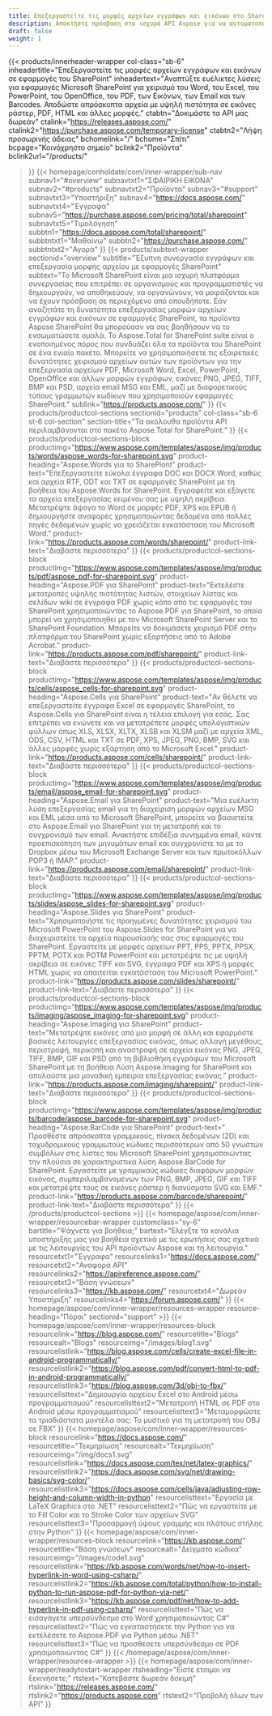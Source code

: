```yaml
---
title: Επεξεργαστείτε τις μορφές αρχείων εγγράφων και εικόνων στο SharePoint
description: Αποκτήστε πρόσβαση στα ισχυρά API Aspose για να αυτοματοποιήσετε την επεξεργασία, τη μετατροπή και την επεξεργασία μορφών αρχείων εγγράφων και εικόνων στις εφαρμογές του SharePoint.
draft: false
weight: 1
---
```

{{< products/innerheader-wrapper col-class="sb-6"
  inheadertitle="Επεξεργαστείτε τις μορφές αρχείων εγγράφων και εικόνων σε εφαρμογές του SharePoint"
  inheadertext="Αναπτύξτε ευέλικτες λύσεις για εφαρμογές Microsoft SharePoint για χειρισμό του Word, του Excel, του PowerPoint, του OpenOffice, του PDF, των Εικόνων, των Email και των Barcodes. Αποδώστε απρόσκοπτα αρχεία με υψηλή πιστότητα σε εικόνες ράστερ, PDF, HTML και άλλες μορφές."
  ctabtn="Δοκιμάστε τα API μας δωρεάν"
  ctalink="https://releases.aspose.com/"
  ctalink2="https://purchase.aspose.com/temporary-license"
  ctabtn2="Λήψη προσωρινής άδειας"
  bchomelink="/"
  bchome="Σπίτι"
  bcpage="Κοινόχρηστο σημείο"
  bclink2="Προϊόντα"
  bclink2url="/products/"
  >}}
  {{< homepage/conholdate/com/inner-wrapper/sub-nav 
subnav1="#overview"
subnavtxt1="ΣΦΑΙΡΙΚΗ ΕΙΚΟΝΑ" 
subnav2="#products"
subnavtxt2="Προϊόντα" 
subnav3="#support"
subnavtxt3="Υποστήριξη" 
subnav4="https://docs.aspose.com/"
subnavtxt4="Έγγραφα" 
subnav5="https://purchase.aspose.com/pricing/total/sharepoint"
subnavtxt5="Τιμολόγηση" 
subbtn1="https://docs.aspose.com/total/sharepoint/"
subbtntxt1="Μαθαίνω"
subbtn2="https://purchase.aspose.com/"
subbtntxt2="Αγορά"
>}}
   {{< products/subtext-wrapper
   sectionid="overview" 
   subtitle="Έξυπνη συνεργασία εγγράφων και επεξεργασία μορφής αρχείου με εφαρμογές SharePoint"
   subtext="Το Microsoft SharePoint είναι μια ισχυρή πλατφόρμα συνεργασίας που επιτρέπει σε οργανισμούς και προγραμματιστές να δημιουργούν, να αποθηκεύουν, να οργανώνουν, να μοιράζονται και να έχουν πρόσβαση σε περιεχόμενο από οπουδήποτε. Εάν αναζητάτε τη δυνατότητα επεξεργασίας μορφών αρχείων εγγράφων και εικόνων σε εφαρμογές SharePoint, τα προϊόντα Aspose SharePoint θα μπορούσαν να σας βοηθήσουν να το ενσωματώσετε ομαλά. Το Aspose.Total for SharePoint suite είναι ο ενοποιημένος πόρος που συνδυάζει όλα τα προϊόντα του SharePoint σε ένα ενιαίο πακέτο. Μπορείτε να χρησιμοποιήσετε τις εξαιρετικές δυνατότητες χειρισμού αρχείων αυτών των προϊόντων για την επεξεργασία αρχείων PDF, Microsoft Word, Excel, PowerPoint, OpenOffice και άλλων μορφών εγγράφων, εικόνες PNG, JPEG, TIFF, BMP και PSD, αρχεία email MSG και EML, μαζί με διαφορετικούς τύπους γραμμωτών κωδίκων που χρησιμοποιούν εφαρμογές SharePoint."
   sublink="https://products.aspose.com/"
   >}} 
{{< products/productcol-sections
sectionid="products" 
col-class="sb-6 st-6 col-section"
section-title="Τα ακόλουθα προϊόντα API περιλαμβάνονται στο πακέτο Aspose.Total for SharePoint:"
>}}
{{< products/productcol-sections-block
productimg="https://www.aspose.com/templates/aspose/img/products/words/aspose_words-for-sharepoint.svg"
product-heading="Aspose.Words για το SharePiont"
product-text="Επεξεργαστείτε εύκολα έγγραφα DOC και DOCX Word, καθώς και αρχεία RTF, ODT και TXT σε εφαρμογές SharePoint με τη βοήθεια του Aspose.Words for SharePoint. Εγγραφείτε και εξάγετε τα αρχεία επεξεργασίας κειμένου σας με υψηλή ακρίβεια. Μετατρέψτε άψογα το Word σε μορφές PDF, XPS και EPUB ή δημιουργήστε αναφορές χρησιμοποιώντας δεδομένα από πολλές πηγές δεδομένων χωρίς να χρειάζεται εγκατάσταση του Microsoft Word."
product-link="https://products.aspose.com/words/sharepoint/"
product-link-text="Διαβάστε περισσότερα"
>}}
{{< products/productcol-sections-block
productimg="https://www.aspose.com/templates/aspose/img/products/pdf/aspose_pdf-for-sharepoint.svg"
product-heading="Aspose.PDF για SharePoint"
product-text="Εκτελέστε μετατροπές υψηλής πιστότητας λιστών, στοιχείων λίστας και σελίδων wiki σε έγγραφα PDF χωρίς κόπο από τις εφαρμογές του SharePoint χρησιμοποιώντας το Aspose.PDF για SharePoint, το οποίο μπορεί να χρησιμοποιηθεί με τον Microsoft SharePoint Server και το SharePoint Foundation. Μπορείτε να δοκιμάσετε χειρισμό PDF στην πλατφόρμα του SharePoint χωρίς εξαρτήσεις από το Adobe Acrobat."
product-link="https://products.aspose.com/pdf/sharepoint/"
product-link-text="Διαβάστε περισσότερα"
>}}
{{< products/productcol-sections-block
productimg="https://www.aspose.com/templates/aspose/img/products/cells/aspose_cells-for-sharepoint.svg"
product-heading="Aspose.Cells για SharePoint"
product-text="Αν θέλετε να επεξεργαστείτε έγγραφα Excel σε εφαρμογές SharePoint, το Aspose.Cells για SharePoint είναι η τέλεια επιλογή για εσάς. Σας επιτρέπει να ενώνετε και να μετατρέπετε μορφές υπολογιστικών φύλλων όπως XLS, XLSX, XLTX, XLSB και XLSM μαζί με αρχεία XML, ODS, CSV, HTML και TXT σε PDF, XPS, JPEG, PNG, BMP, SVG και άλλες μορφές χωρίς εξάρτηση από το Microsoft Excel."
product-link="https://products.aspose.com/cells/sharepoint/"
product-link-text="Διαβάστε περισσότερα"
>}}
{{< products/productcol-sections-block
productimg="https://www.aspose.com/templates/aspose/img/products/email/aspose_email-for-sharepoint.svg"
product-heading="Aspose.Email για SharePoint"
product-text="Μια ευέλικτη λύση επεξεργασίας email για τη διαχείριση μορφών αρχείων MSG και EML μέσα από το Microsoft SharePoint, μπορείτε να βασιστείτε στο Aspose.Email για SharePoint για τη μετατροπή και το συγχρονισμό των email. Ανακτήστε επιδέξια συνημμένα email, κάντε προεπισκόπηση των μηνυμάτων email και συγχρονίστε τα με το Dropbox μέσω του Microsoft Exchange Server και των πρωτοκόλλων POP3 ή IMAP."
product-link="https://products.aspose.com/email/sharepoint/"
product-link-text="Διαβάστε περισσότερα"
>}}
{{< products/productcol-sections-block
productimg="https://www.aspose.com/templates/aspose/img/products/slides/aspose_slides-for-sharepoint.svg"
product-heading="Aspose.Slides για SharePoint"
product-text="Χρησιμοποιήστε τις προηγμένες δυνατότητες χειρισμού του Microsoft PowerPoint του Aspose.Slides for SharePoint για να διαχειριστείτε τα αρχεία παρουσίασής σας στις εφαρμογές του SharePoint. Εργαστείτε με μορφές αρχείων PPT, PPS, PPTX, PPSX, PPTM, POTX και POTM PowerPoint και μετατρέψτε τις με υψηλή ακρίβεια σε εικόνες TIFF και SVG, έγγραφα PDF και XPS ή μορφές HTML χωρίς να απαιτείται εγκατάσταση του Microsoft PowerPoint."
product-link="https://products.aspose.com/slides/sharepoint/"
product-link-text="Διαβάστε περισσότερα"
>}}
{{< products/productcol-sections-block
productimg="https://www.aspose.com/templates/aspose/img/products/imaging/aspose_imaging-for-sharepoint.svg"
product-heading="Aspose.Imaging για SharePoint"
product-text="Μετατρέψτε εικόνες από μια μορφή σε άλλη και εφαρμόστε βασικές λειτουργίες επεξεργασίας εικόνας, όπως αλλαγή μεγέθους, περιστροφή, περικοπή και αναστροφή σε αρχεία εικόνας PNG, JPEG, TIFF, BMP, GIF και PSD από τη βιβλιοθήκη εγγράφων του Microsoft SharePoint με τη βοήθεια Λύση Aspose.Imaging for SharePoint και απολαύστε μια μοναδική εμπειρία επεξεργασίας εικόνας."
product-link="https://products.aspose.com/imaging/sharepoint/"
product-link-text="Διαβάστε περισσότερα"
>}}
{{< products/productcol-sections-block
productimg="https://www.aspose.com/templates/aspose/img/products/barcode/aspose_barcode-for-sharepoint.svg"
product-heading="Aspose.BarCode για SharePoint"
product-text=" Προσθέστε απρόσκοπτα γραμμικούς, πίνακα δεδομένων (2D) και ταχυδρομικούς γραμμωτούς κώδικες περισσότερων από 50 γνωστών συμβόλων στις λίστες του Microsoft SharePoint χρησιμοποιώντας την πλούσια σε χαρακτηριστικά λύση Aspose.BarCode for SharePoint. Εργαστείτε με γραμμικούς κώδικες διαφόρων μορφών εικόνας, συμπεριλαμβανομένων των PNG, BMP, JPEG, GIF και TIFF και μετατρέψτε τους σε εικόνες ράστερ ή διανύσματα SVG και EMF."
product-link="https://products.aspose.com/barcode/sharepoint/"
product-link-text="Διαβάστε περισσότερα"
>}} 
{{< /products/productcol-sections >}}
{{< homepage/aspose/com/inner-wrapper/resourcebar-wrapper
customclass="sy-6"
bartitle="Ψάχνετε για βοήθεια;"
bartext="Ελέγξτε τα κανάλια υποστήριξής μας για βοήθεια σχετικά με τις ερωτήσεις σας σχετικά με τις λειτουργίες του API προϊόντων Aspose και τη λειτουργία."
resourcetxt1="Έγγραφα"
resourcelinks1="https://docs.aspose.com/"
resourcetxt2="Αναφορά API"
resourcelinks2="https://apireference.aspose.com/"
resourcetxt3="Βάση γνώσεων"
resourcelinks3="https://kb.aspose.com/"
resourcetxt4="Δωρεάν Υποστήριξη"
resourcelinks4="https://forum.aspose.com/"
>}}
{{< homepage/aspose/com/inner-wrapper/resources-wrapper
resource-heading="Πόροι"
sectionid="support" >}}
{{< homepage/aspose/com/inner-wrapper/resources-block
resourcelink="https://blog.aspose.com/"
resourcetitle="Blogs"
resourcealt="Blogs"
resourceimg="/images/blog1.svg"
resourcelistlink="https://blog.aspose.com/cells/create-excel-file-in-android-programmatically/"
resourcelistlink2="https://blog.aspose.com/pdf/convert-html-to-pdf-in-android-programmatically/"
resourcelistlink3="https://blog.aspose.com/3d/obj-to-fbx/"
resourcelisttext="Δημιουργία αρχείου Excel στο Android μέσω προγραμματισμού"
resourcelisttext2="Μετατροπή HTML σε PDF στο Android μέσω προγραμματισμού"
resourcelisttext3="Μεταμορφώστε τα τρισδιάστατα μοντέλα σας: Το μυστικό για τη μετατροπή του OBJ σε FBX"
>}}
{{< homepage/aspose/com/inner-wrapper/resources-block
resourcelink="https://docs.aspose.com/"
resourcetitle="Τεκμηρίωση"
resourcealt="Τεκμηρίωση"
resourceimg="/img/docs1.svg"
resourcelistlink="https://docs.aspose.com/tex/net/latex-graphics/"
resourcelistlink2="https://docs.aspose.com/svg/net/drawing-basics/svg-color/"
resourcelistlink3="https://docs.aspose.com/cells/java/adjusting-row-height-and-column-width-in-python"
resourcelisttext="Εργασία με LaTeX Graphics στο .NET"
resourcelisttext2="Πώς να εργαστείτε με το Fill Color και το Stroke Color των αρχείων SVG"
resourcelisttext3="Προσαρμογή ύψους γραμμής και πλάτους στήλης στην Python"
>}}
{{< homepage/aspose/com/inner-wrapper/resources-block
resourcelink="https://kb.aspose.com/"
resourcetitle="Βάση γνώσεων"
resourcealt="Δείγματα κώδικα"
resourceimg="/images/code1.svg"
resourcelistlink="https://kb.aspose.com/words/net/how-to-insert-hyperlink-in-word-using-csharp/"
resourcelistlink2="https://kb.aspose.com/total/python/how-to-install-python-to-run-aspose-pdf-for-python-via-net/"
resourcelistlink3="https://kb.aspose.com/pdf/net/how-to-add-hyperlink-in-pdf-using-csharp/"
resourcelisttext="Πώς να εισαγάγετε υπερσύνδεσμο στο Word χρησιμοποιώντας C#"
resourcelisttext2="Πώς να εγκαταστήσετε την Python για να εκτελέσετε το Aspose.PDF για Python μέσω .NET"
resourcelisttext3="Πώς να προσθέσετε υπερσύνδεσμο σε PDF χρησιμοποιώντας C#"
>}}
{{< /homepage/aspose/com/inner-wrapper/resources-wrapper >}}
{{< homepage/aspose/com/inner-wrapper/readytostart-wrapper
rtsheading="Είστε έτοιμοι να ξεκινήσετε;"
rtstext="Κατεβάστε δωρεάν δοκιμή"
rtslink="https://releases.aspose.com/"
rtslink2="https://products.aspose.com"
rtstext2="Προβολή όλων των API" 
>}}
